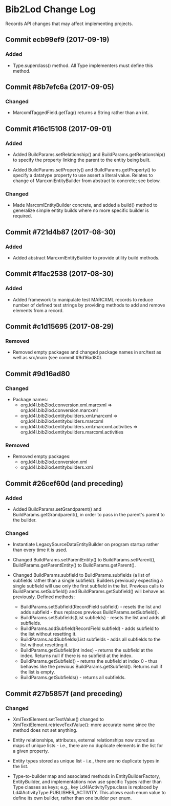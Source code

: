# Bib2Lod Change Log

Records API changes that may affect implementing projects.

## Commit ecb99ef9 (2017-09-19)

### Added

* Type.superclass() method. All Type implementers must define this method.

## Commit #8b7efc6a (2017-09-05)

### Changed

* MarcxmlTaggedField.getTag() returns a String rather than an int.

## Commit #16c15108 (2017-09-01)

### Added

* Added BuildParams.setRelationship() and BuildParams.getRelationship() to
specify the property linking the parent to the entity being built.

* Added BuildParams.setProperty() and BuildParams.getProperty() to specify
a datatype property to use assert a literal value. Relates to change of
MarcxmlEntityBuilder from abstract to concrete; see below.

### Changed

* Made MarcxmlEntityBuilder concrete, and added a build() method to 
generalize simple entity builds where no more specific builder is required.


## Commit #721d4b87 (2017-08-30)

### Added

* Added abstract MarcxmlEntityBuilder to provide utility build methods.

## Commit #1fac2538 (2017-08-30)

### Added

* Added framework to manipulate test MARCXML records to reduce number of
defined test strings by providing methods to add and remove elements from a
record.

## Commit #c1d15695 (2017-08-29)

### Removed

* Removed empty packages and changed package names in src/test as well as
src/main (see commit #9d16ad80).


## Commit #9d16ad80

### Changed 

* Package names:
  * org.ld4l.bib2lod.conversion.xml.marcxml => org.ld4l.bib2lod.conversion.marcxml
  * org.ld4l.bib2lod.entitybuilders.xml.marcxml => org.ld4l.bib2lod.entitybuilders.marcxml
  * org.ld4l.bib2lod.entitybuilders.xml.marcxml.activities => org.ld4l.bib2lod.entitybuilders.marcxml.activities
  

### Removed

* Removed empty packages:
  * org.ld4l.bib2lod.conversion.xml
  * org.ld4l.bib2lod.entitybuilders.xml


## Commit #26cef60d (and preceding)

### Added
* Added BuildParams.setGrandparent() and BuildParams.getGrandparent(), in 
order to pass in the parent's parent to the builder.

### Changed

* Instantiate LegacySourceDataEntityBuilder on program startup rather than
every time it is used.

* Changed BuildParams.setParentEntity() to BuildParams.setParent(), 
BuildParams.getParentEntity() to BuildParams.getParent(). 

* Changed BuildParams.subfield to BuildParams.subfields (a list of subfields
rather than a single subfield). Builders previously expecting a single
subfield will use only the first subfield in the list. Previous calls to 
BuildParams.setSubfield() and BuildParams.getSubfield() will behave as 
previously. Defined methods:
  * BuildParams.setSubfield(RecordField subfield) - resets the list and adds
subfield - thus replaces previous BuildParams.setSubfield().
  * BuildParams.setSubfields(List<RecordField> subfields) - resets the list
and adds all subfields.
  * BuildParams.addSubfield(RecordField subfield) - adds subfield to the
list without resetting it.
  * BuildParams.addSubfields(List<RecordField> subfields - adds all 
subfields to the list without resetting it.
  * BuildParams.getSubfield(int index) - returns the subfield at the index. 
Returns null if there is no subfield at the index.
  * BuildParams.getSubfield() - returns the subfield at index 0 - thus 
behaves like the previous BuildParams.getSubfield(). Returns null if the 
list is empty.
  * BuildParams.getSubfields() - returns all subfields.


## Commit #27b5857f (and preceding)

### Changed

* XmlTextElement.setTextValue() changed to XmlTextElement.retrieveTextValue():
more accurate name since the method does not set anything.

* Entity relationships, attributes, external relationships now stored as 
maps of unique lists - i.e., there are no duplicate elements in the list for 
a given property.

* Entity types stored as unique list - i.e., there are no duplicate types in
the list.

* Type-to-builder map and associated methods in EntityBuilderFactory, 
EntityBuilder, and implementations now use specific Types rather than
Type classes as keys; e.g., key Ld4lActivityType.class is replaced by
Ld4lActivityType.PUBLISHER_ACTIVITY. This allows each enum value to define
its own builder, rather than one builder per enum.